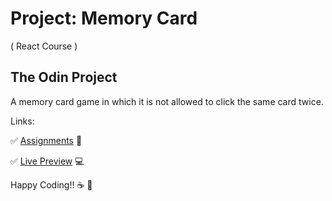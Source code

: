 # Project: Memory Card 
( React Course )

## The Odin Project

A memory card game in which it is not allowed to click the same card twice.

Links:

:white_check_mark: [Assignments](https://www.theodinproject.com/lessons/node-path-react-new-memory-card#assignment) :blue_book:

:white_check_mark: [Live Preview](https://memory-card-roan.vercel.app/) :computer:

Happy Coding!! :coffee: :rocket:
